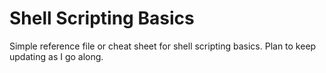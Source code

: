 # Shell Scripting Basics

Simple reference file or cheat sheet for shell scripting basics. Plan to keep updating as I go along.

